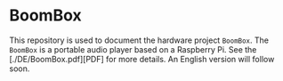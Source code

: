 # BoomBox

This repository is used to document the hardware project ```BoomBox```. The ```BoomBox``` is a portable audio player based on a Raspberry Pi. See the [./DE/BoomBox.pdf][PDF] for more details. An English version will follow soon.
